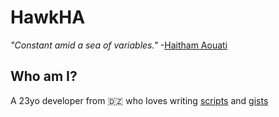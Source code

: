 # HawkHA
_"Constant amid a sea of variables."_ -[Haitham Aouati](https://github.com/haithamaouati)

## Who am I?
A 23yo developer from :algeria: who loves writing [scripts](https://github.com/haithamaouati?tab=repositories) and [gists](https://gist.github.com/haithamaouati)

